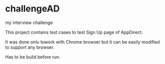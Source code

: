 # challengeAD
my interview challenge

This project contains test cases to test Sign Up page of AppDirect.

It was done onlu towork with Chrome browser but it can be easily modified to support any browser.

Has to be build before run.
